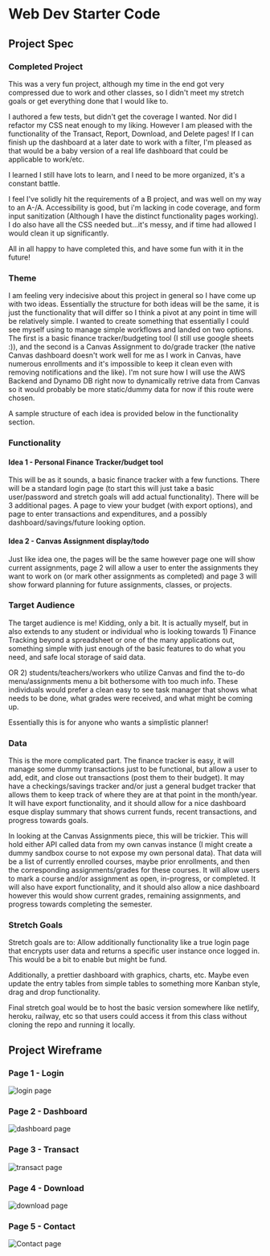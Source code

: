 # Web Dev Starter Code

## Project Spec

### Completed Project
This was a very fun project, although my time in the end got very compressed due to work and other classes, so I didn't meet my stretch goals or get everything done that I would like to.

I authored a few tests, but didn't get the coverage I wanted. Nor did I refactor my CSS neat enough to my liking. However I am pleased with the functionality of the Transact, Report, Download, and Delete pages! If I can finish up the dashboard at a later date to work with a filter, I'm pleased as that would be a baby version of a real life dashboard that could be applicable to work/etc.

I learned I still have lots to learn, and I need to be more organized, it's a constant battle.

I feel I've solidly hit the requirements of a B project, and was well on my way to an A-/A.
Accessibility is good, but i'm lacking in code coverage, and form input sanitization (Although I have the distinct functionality pages working). I do also have all the CSS needed but...it's messy, and if time had allowed I would clean it up significantly.

All in all happy to have completed this, and have some fun with it in the future!

### Theme
I am feeling very indecisive about this project in general so I have come up with two ideas.
Essentially the structure for both ideas will be the same, it is just the functionality that
will differ so I think a pivot at any point in time will be relatively simple. I wanted to create
something that essentially I could see myself using to manage simple workflows and landed on two options.
The first is a basic finance tracker/budgeting tool (I still use google sheets :)), and the second
is a Canvas Assignment to do/grade tracker (the native Canvas dashboard doesn't work well for me as I work in
Canvas, have numerous enrollments and it's impossible to keep it clean even with removing notifications and the like).
I'm not sure how I will use the AWS Backend and Dynamo DB right now to dynamically retrive data from Canvas
so it would probably be more static/dummy data for now if this route were chosen.

A sample structure of each idea is provided below in the functionality section.

### Functionality

#### Idea 1 - Personal Finance Tracker/budget tool
This will be as it sounds, a basic finance tracker with a few functions. There will be a standard login 
page (to start this will just take a basic user/password and stretch goals will add actual functionality).
There will be 3 additional pages. A page to view your budget (with export options), and page to enter
transactions and expenditures, and a possibly dashboard/savings/future looking option.

#### Idea 2 - Canvas Assignment display/todo
Just like idea one, the pages will be the same however page one will show current assignments,
page 2 will allow a user to enter the assignments they want to work on (or mark other assignments as completed)
and page 3 will show forward planning for future assignments, classes, or projects.

### Target Audience
The target audience is me! Kidding, only a bit. It is actually myself, but in also extends to any 
student or individual who is looking towards 1) Finance Tracking beyond a spreadsheet or one of the many
applications out, something simple with just enough of the basic features to do what you need, and safe local storage of said 
data.

OR 2) students/teachers/workers who utilize Canvas and find the to-do menu/assignments menu a bit bothersome
with too much info. These individuals would prefer a clean easy to see task manager that shows what needs to be done,
what grades were received, and what might be coming up. 

Essentially this is for anyone who wants a simplistic planner!

### Data
This is the more complicated part. The finance tracker is easy, it will manage some
dummy transactions just to be functional, but allow a user to add, edit, and close out
transactions (post them to their budget). It may have a checkings/savings tracker and/or
just a general budget tracker that allows them to keep track of where they are at that point in the
month/year. It will have export functionality, and it should allow for a nice dashboard esque display summary
that shows current funds, recent transactions, and progress towards goals.

In looking at the Canvas Assignments piece, this will be trickier. This will hold either API called data
from my own canvas instance (I might create a dummy sandbox course to not expose my own personal data).
That data will be a list of currently enrolled courses, maybe prior enrollments, and then the corresponding
assignments/grades for these courses. It will allow users to mark a course and/or assignment as open, in-progress,
or completed. It will also have export functionality, and it should also allow a nice dashboard however this 
would show current grades, remaining assignments, and progress towards completing the semester.

### Stretch Goals
Stretch goals are to: Allow additionally functionality like a true login page that encrypts user data and 
returns a specific user instance once logged in. This would be a bit to enable but might be fund.

Additionally, a prettier dashboard with graphics, charts, etc. Maybe even update the entry tables
from simple tables to something more Kanban style, drag and drop functionality.

Final stretch goal would be to host the basic version somewhere like netlify, heroku, railway, etc
so that users could access it from this class without cloning the repo and running it locally.

## Project Wireframe

### Page 1 - Login
![login page](/img/wireframes/LoginPage.jpg)

### Page 2 - Dashboard
![dashboard page](/img/wireframes/DashboardPage.jpg)

### Page 3 - Transact
![transact page](/img/wireframes/TransactPage.jpg)

### Page 4 - Download
![download page](/img/wireframes/DownloadPage.jpg)

### Page 5 - Contact
![Contact page](/img/wireframes/ContactPage.jpg)
